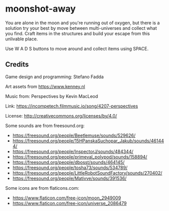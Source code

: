 # moonshot-away

You are alone in the moon and you're running out of oxygen, but there is a solution try your best by move between multi-universes and collect what you find.
Craft items in the structures and build your escape from this unlivable place.

Use W A D S buttons to move around and collect items using SPACE.

## Credits
Game design and programming: Stefano Fadda

Art assets from https://www.kenney.nl

Music from:
Perspectives by Kevin MacLeod

Link: https://incompetech.filmmusic.io/song/4207-perspectives

License: http://creativecommons.org/licenses/by/4.0/

Some sounds are from freesound.org:
* https://freesound.org/people/Beetlemuse/sounds/529626/
* https://freesound.org/people/15HPanskaSuchopar_Jakub/sounds/461444/
* https://freesound.org/people/InspectorJ/sounds/484344/
* https://freesound.org/people/primeval_polypod/sounds/158894/
* https://freesound.org/people/dbosst/sounds/464145/
* https://freesound.org/people/tosha73/sounds/534789/
* https://freesound.org/people/LittleRobotSoundFactory/sounds/270402/
* https://freesound.org/people/Mativve/sounds/391536/

Some icons are from flaticons.com:
* https://www.flaticon.com/free-icon/moon_2949009
* https://www.flaticon.com/free-icon/universe_2086479
